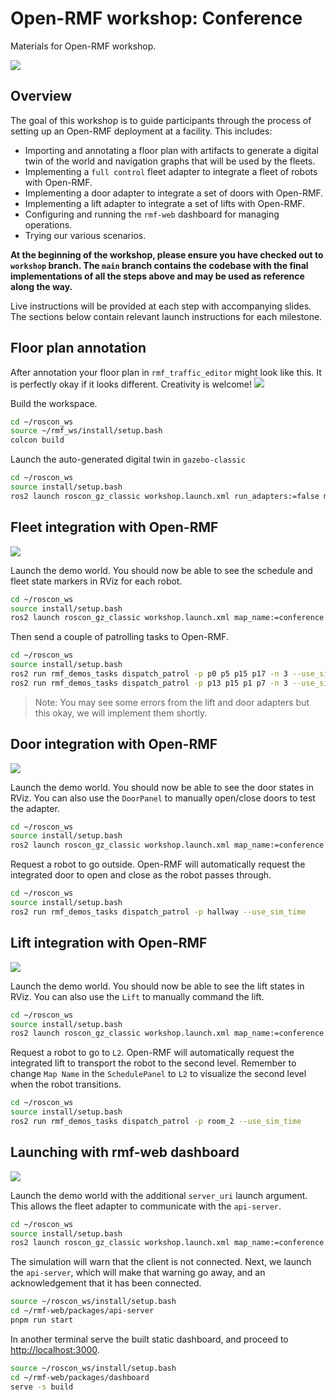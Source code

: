
# Open-RMF workshop: Conference
Materials for Open-RMF workshop.

![](workshop.png)

## Overview
The goal of this workshop is to guide participants through the process of
setting up an Open-RMF deployment at a facility. This includes:
* Importing and annotating a floor plan with artifacts to generate a digital twin of the world and navigation graphs that will be used by the fleets.
* Implementing a `full control` fleet adapter to integrate a fleet of robots with Open-RMF.
* Implementing a door adapter to integrate a set of doors with Open-RMF.
* Implementing a lift adapter to integrate a set of lifts with Open-RMF.
* Configuring and running the `rmf-web` dashboard for managing operations.
* Trying our various scenarios.

**At the beginning of the workshop, please ensure you have checked out to `workshop` branch.
The `main` branch contains the codebase with the final implementations of all the steps above and may be used as reference along the way.**

Live instructions will be provided at each step with accompanying slides.
The sections below contain relevant launch instructions for each milestone.

## Floor plan annotation
After annotation your floor plan in `rmf_traffic_editor` might look like this.
It is perfectly okay if it looks different. Creativity is welcome!
![](example_annotation.png)

Build the workspace.
```bash
cd ~/roscon_ws
source ~/rmf_ws/install/setup.bash
colcon build
```

Launch the auto-generated digital twin in `gazebo-classic`
```bash
cd ~/roscon_ws
source install/setup.bash
ros2 launch roscon_gz_classic workshop.launch.xml run_adapters:=false map_name:=conference
```

## Fleet integration with Open-RMF
![](test_fleet_adapter.png)

Launch the demo world. You should now be able to see the schedule and fleet
state markers in RViz for each robot.
```bash
cd ~/roscon_ws
source install/setup.bash
ros2 launch roscon_gz_classic workshop.launch.xml map_name:=conference
```
Then send a couple of patrolling tasks to Open-RMF.
```bash
cd ~/roscon_ws
source install/setup.bash
ros2 run rmf_demos_tasks dispatch_patrol -p p0 p5 p15 p17 -n 3 --use_sim_time
ros2 run rmf_demos_tasks dispatch_patrol -p p13 p15 p1 p7 -n 3 --use_sim_time
```
> Note: You may see some errors from the lift and door adapters but this okay,
we will implement them shortly.

## Door integration with Open-RMF
![](test_door_adapter.png)

Launch the demo world. You should now be able to see the door states in RViz.
You can also use the `DoorPanel` to manually open/close doors to test the
adapter.
```bash
cd ~/roscon_ws
source install/setup.bash
ros2 launch roscon_gz_classic workshop.launch.xml map_name:=conference
```

Request a robot to go outside. Open-RMF will automatically request the integrated
door to open and close as the robot passes through.
```bash
cd ~/roscon_ws
source install/setup.bash
ros2 run rmf_demos_tasks dispatch_patrol -p hallway --use_sim_time
```

## Lift integration with Open-RMF
![](test_lift_adapter.png)

Launch the demo world. You should now be able to see the lift states in RViz.
You can also use the `Lift` to manually command the lift.
```bash
cd ~/roscon_ws
source install/setup.bash
ros2 launch roscon_gz_classic workshop.launch.xml map_name:=conference
```

Request a robot to go to `L2`. Open-RMF will automatically request the integrated
lift to transport the robot to the second level. Remember to change
`Map Name` in the `SchedulePanel` to `L2` to visualize the second level when
the robot transitions.
```bash
cd ~/roscon_ws
source install/setup.bash
ros2 run rmf_demos_tasks dispatch_patrol -p room_2 --use_sim_time
```

## Launching with rmf-web dashboard
![](dashboard.png)

Launch the demo world with the additional `server_uri` launch argument. This allows the fleet adapter to communicate with the `api-server`.

```bash
cd ~/roscon_ws
source install/setup.bash
ros2 launch roscon_gz_classic workshop.launch.xml map_name:=conference server_uri:="ws://localhost:8000/_internal"
```

The simulation will warn that the client is not connected. Next, we launch the `api-server`, which will make that warning go away, and an acknowledgement that it has been connected.

```bash
source ~/roscon_ws/install/setup.bash
cd ~/rmf-web/packages/api-server
pnpm run start
```

In another terminal serve the built static dashboard, and proceed to [http://localhost:3000](http://localhost:3000).

```bash
source ~/roscon_ws/install/setup.bash
cd ~/rmf-web/packages/dashboard
serve -s build
```
